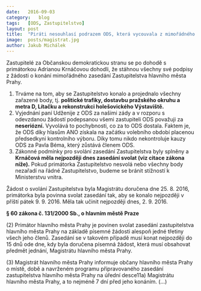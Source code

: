 ```yaml
---
date:	2016-09-03
category:	blog
tags:	[ODS, Zastupitelstvo]
layout:	post
title:	"Piráti nesouhlasí podrazem ODS, která vycouvala z mimořádného Zastupitelstva." 
image:	posts/magistrat.jpg
author:	Jakub Michálek
---
```


Zastupitelé za Občanskou demokratickou stranu se po dohodě s primátorkou Adrianou Krnáčovou dohodli, že stáhnou všechny své podpisy z žádosti o konání mimořádného zasedání Zastupitelstva hlavního města Prahy. 

1. Trváme na tom, aby se Zastupitelstvo konalo a projednalo všechny zařazené body, tj. **politické trafiky, dostavbu pražského okruhu a metra D, Lítačku a rekonstrukci holešovického Výstaviště.**
2. Vyjednání paní Udženije z ODS za našimi zády a v rozporu s odevzdanou žádostí podepsanou všemi zastupiteli ODS považuji za **neseriózní.** Vyvolává to pochybnosti, co za to ODS dostala. Faktem je, že ODS díky hlasům ANO získala na začátku volebního období placenou předsedkyni kontrolního výboru. Díky tomu nikdo nekontroluje kauzy ODS za Pavla Béma, který zůstává členem ODS.
3. Zákonné podmínky pro svolání zasedání Zastupitelstva byly splněny a **Krnáčová měla nejpozději dnes zasedání svolat (viz citace zákona níže).** Pokud primátorka Zastupitelstvo nesvolá nebo všechny body nezařadí na řádné Zastupitelstvo, budeme se bránit stížností k Ministerstvu vnitra. 

Žádost o svolání Zastupitelstva byla Magistrátu doručena dne 25. 8. 2016, primátorka byla povinna svolat zasedání tak, aby se konalo nejpozději v příští pátek 9. 9. 2016. Měla tak učinit nejpozději dnes, 2. 9. 2016. 

**§ 60 zákona č. 131/2000 Sb., o hlavním městě Praze**

(2) Primátor hlavního města Prahy je povinen svolat zasedání zastupitelstva hlavního města Prahy na základě písemné žádosti alespoň jedné třetiny všech jeho členů. Zasedání se v takovém případě musí konat nejpozději do 15 dnů ode dne, kdy byla doručena písemná žádost, která musí obsahovat předmět jednání, Magistrátu hlavního města Prahy.

(3) Magistrát hlavního města Prahy informuje občany hlavního města Prahy o místě, době a navrženém programu připravovaného zasedání zastupitelstva hlavního města Prahy na úřední desce11a) Magistrátu hlavního města Prahy, a to nejméně 7 dní před jeho konáním. (...)
